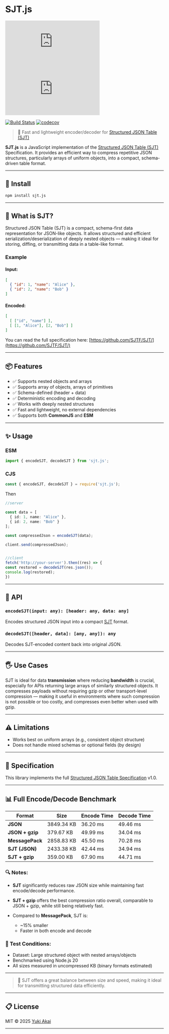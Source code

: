 # SJT.js

[![NPM Version][npm-version-image]][npm-url]
[![NPM Downloads][npm-downloads-image]][npm-downloads-url]

[![Build Status][github-build-url]][github-url]
[![codecov][codecov-image]][codecov-url]

> 🚀 Fast and lightweight encoder/decoder for [Structured JSON Table (SJT)](https://github.com/SJTF/SJT/)

**SJT.js** is a JavaScript implementation of the [Structured JSON Table (SJT)](https://github.com/SJTF/SJT/) Specification. It provides an efficient way to compress repetitive JSON structures, particularly arrays of uniform objects, into a compact, schema-driven table format.

---

## 🔧 Install

```bash
npm install sjt.js
```

---

## 🧠 What is SJT?

Structured JSON Table (SJT) is a compact, schema-first data representation for JSON-like objects. It allows structured and efficient serialization/deserialization of deeply nested objects — making it ideal for storing, diffing, or transmitting data in a table-like format.

### Example

#### Input:

```json
[
  { "id": 1, "name": "Alice" },
  { "id": 2, "name": "Bob" }
]
```

#### Encoded:

```json
[
  [ ["id", "name"] ],
  [ [1, "Alice"], [2, "Bob"] ]
]
```

You can read the full specification here: [https://github.com/SJTF/SJT/](https://github.com/SJTF/SJT/)

---

## 📦 Features

* ✅ Supports nested objects and arrays
* ✅ Supports array of objects, arrays of primitives
* ✅ Schema-defined (header + data)
* ✅ Deterministic encoding and decoding
* ✅ Works with deeply nested structures
* ✅ Fast and lightweight, no external dependencies
* ✅ Supports both **CommonJS** and **ESM**

---

## ✨ Usage

### ESM

```ts
import { encodeSJT, decodeSJT } from 'sjt.js';
```

### CJS

```ts
const { encodeSJT, decodeSJT } = require('sjt.js');
```

Then

```ts
//server

const data = [
  { id: 1, name: "Alice" },
  { id: 2, name: "Bob" }
];

const compressedJson = encodeSJT(data);

client.send(compressedJson);


//client
fetch('http://your-server').then((res) => {
const restored = decodeSJT(res.json());
console.log(restored);
}) 

```

---

## 🧪 API

### `encodeSJT(input: any): [header: any, data: any]`

Encodes structured JSON input into a compact [SJT](https://github.com/SJTF/SJT/) format.

### `decodeSJT([header, data]: [any, any]): any`

Decodes SJT-encoded content back into original JSON.

---

## 🖐 Use Cases

SJT is ideal for data **transmission** where reducing **bandwidth** is crucial, especially for APIs returning large arrays of similarly structured objects. It compresses payloads without requiring gzip or other transport-level compression — making it useful in environments where such compression is not possible or too costly, and compresses even better when used with gzip.


---

## ⚠ Limitations

* Works best on uniform arrays (e.g., consistent object structure)
* Does not handle mixed schemas or optional fields (by design)

---

## 📑 Specification

This library implements the full [Structured JSON Table Specification](https://github.com/SJTF/SJT/) v1.0.

---


## 📊 Full Encode/Decode Benchmark

| Format          | Size       | Encode Time | Decode Time |
| --------------- | ---------- | ----------- | ----------- |
| **JSON**        | 3849.34 KB | 36.20 ms    | 49.46 ms    |
| **JSON + gzip** | 379.67 KB  | 49.99 ms    | 34.04 ms    |
| **MessagePack** | 2858.83 KB | 45.50 ms    | 70.28 ms    |
| **SJT (JSON)**  | 2433.38 KB | 42.44 ms    | 34.94 ms    |
| **SJT + gzip**  | 359.00 KB  | 67.90 ms    | 44.71 ms    |

### 🔍 Notes:

* **SJT** significantly reduces raw JSON size while maintaining fast encode/decode performance.
* **SJT + gzip** offers the best compression ratio overall, comparable to JSON + gzip, while still being relatively fast.
* Compared to **MessagePack**, SJT is:

  * \~15% smaller
  * Faster in both encode and decode

### 🧪 Test Conditions:

* Dataset: Large structured object with nested arrays/objects
* Benchmarked using Node.js 20
* All sizes measured in uncompressed KB (binary formats estimated)

---

> 🚀 SJT offers a great balance between size and speed, making it ideal for transmitting structured data efficiently.

---

## 📋 License

MIT © 2025 [Yuki Akai](https://github.com/yukiakai212)

---

[npm-downloads-image]: https://badgen.net/npm/dm/sjt.js
[npm-downloads-url]: https://www.npmjs.com/package/sjt.js
[npm-url]: https://www.npmjs.com/package/sjt.js
[npm-version-image]: https://badgen.net/npm/v/sjt.js
[github-build-url]: https://github.com/yukiakai212/SJT.js/actions/workflows/build.yml/badge.svg
[github-url]: https://github.com/yukiakai212/SJT.js/
[codecov-image]: https://codecov.io/gh/yukiakai212/SJT.js/branch/main/graph/badge.svg
[codecov-url]: https://codecov.io/gh/yukiakai212/SJT.js
[changelog-url]: https://github.com/yukiakai212/SJT.js/blob/main/CHANGELOG.md